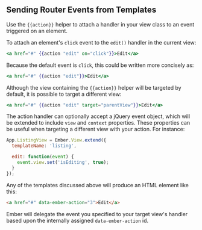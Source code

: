 ## Sending Router Events from Templates

Use the `{{action}}` helper to attach a handler in your view class to an event triggered on an element.

To attach an element's `click` event to the `edit()` handler in the current view:

```handlebars
<a href="#" {{action "edit" on="click"}}>Edit</a>
```

Because the default event is `click`, this could be written more concisely as:

```handlebars
<a href="#" {{action "edit"}}>Edit</a>
```

Although the view containing the `{{action}}` helper will be targeted by default, it is possible to target a different view:

```handlebars
<a href="#" {{action "edit" target="parentView"}}>Edit</a>
```

The action handler can optionally accept a jQuery event object, which will be extended to include `view` and `context` properties. These properties can be useful when targeting a different view with your action. For instance:

```javascript
App.ListingView = Ember.View.extend({
  templateName: 'listing',

  edit: function(event) {
    event.view.set('isEditing', true);
  }
});
```

Any of the templates discussed above will produce an HTML element like this:

```html
<a href="#" data-ember-action="3">Edit</a>
```

Ember will delegate the event you specified to your target view's handler based upon the internally assigned `data-ember-action` id.

